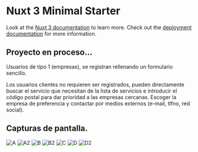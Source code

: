 # Nuxt 3 Minimal Starter

Look at the [Nuxt 3 documentation](https://nuxt.com/docs/getting-started/introduction) to learn more.
Check out the [deployment documentation](https://nuxt.com/docs/getting-started/deployment) for more information.

## Proyecto en proceso...
Usuarios de tipo 1 (empresas), se registran rellenando un formulario sencillo.

Los usuarios clientes no requieren ser registrados, pueden directamente buscar el servicio que necesitan de la lista de servicios e introducir el código postal para dar prioridad a las empresas cercanas. Escoger la empresa de preferencia y contactar por medios externos (e-mail, tlfno, red social).

## Capturas de pantalla.
![A](https://github.com/GuillermoK1/plasmapp/assets/139216670/ad71fea4-b780-44cd-9971-e42200627fdf)
![A2](https://github.com/GuillermoK1/plasmapp/assets/139216670/1ee1e464-a52b-4876-aa12-962cae8f4b5f)
![B](https://github.com/GuillermoK1/plasmapp/assets/139216670/e4b8ff50-810d-4e7b-9f97-f8e4535478af)
![B2](https://github.com/GuillermoK1/plasmapp/assets/139216670/7f4d27d3-6789-4e55-bc0f-4ca31d5f069d)
![C](https://github.com/GuillermoK1/plasmapp/assets/139216670/eacb41d6-af0d-4b9e-af73-0688fcca693b)
![D](https://github.com/GuillermoK1/plasmapp/assets/139216670/9ac1f9b9-9c9e-4bf6-97a7-bbc9f0d23fcd)
![D2](https://github.com/GuillermoK1/plasmapp/assets/139216670/cb7bbcd8-a670-476d-880f-bce0a43cbaff)
